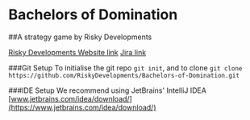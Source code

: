 # Bachelors of Domination
##A strategy game by Risky Developments

[Risky Developments Website link](http://www.riskydevelpments.co.uk)
[Jira link](http://www.riskydevelpments.co.uk/jira)

###Git Setup
To initialise the git repo `git init`, and to clone
`git clone https://github.com/RiskyDevelopments/Bachelors-of-Domination.git`

###IDE Setup
We recommend using JetBrains' IntelliJ IDEA [www.jetbrains.com/idea/download/](https://www.jetbrains.com/idea/download/)